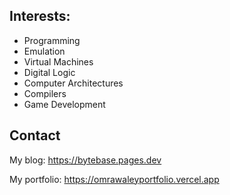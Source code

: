 ## Interests:

- Programming
- Emulation
- Virtual Machines
- Digital Logic
- Computer Architectures
- Compilers
- Game Development

## Contact

My blog: https://bytebase.pages.dev

My portfolio: https://omrawaleyportfolio.vercel.app
